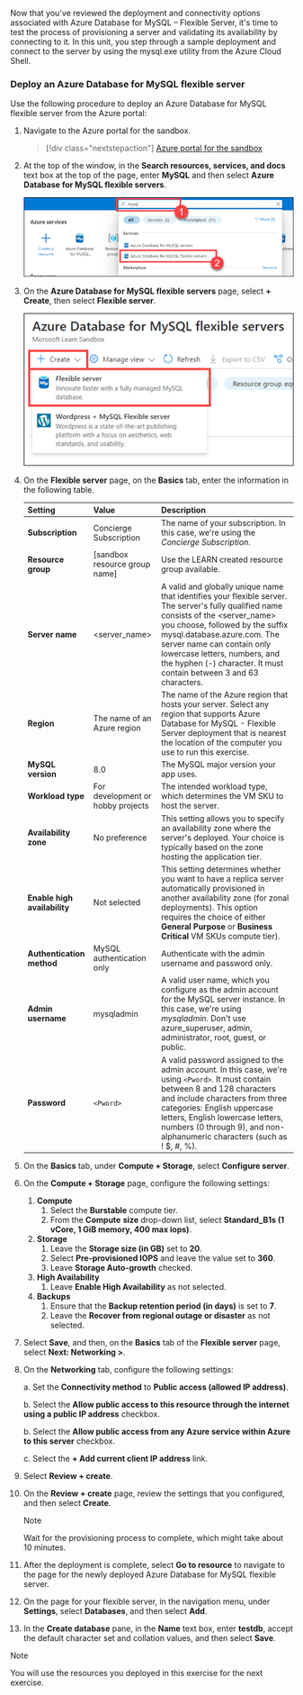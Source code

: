 Now that you've reviewed the deployment and connectivity options associated with Azure Database for MySQL – Flexible Server, it's time to test the process of provisioning a server and validating its availability by connecting to it. In this unit, you step through a sample deployment and connect to the server by using the mysql.exe utility from the Azure Cloud Shell.

### Deploy an Azure Database for MySQL flexible server

Use the following procedure to deploy an Azure Database for MySQL flexible server from the Azure portal:

1. Navigate to the Azure portal for the sandbox.

   > [!div class="nextstepaction"]
   > [Azure portal for the sandbox](https://portal.azure.com/learn.docs.microsoft.com?azure-portal=true)

2. At the top of the window, in the **Search resources, services, and docs** text box at the top of the page, enter **MySQL** and then select **Azure Database for MySQL flexible servers**.

    ![Screenshot of the search bar at the top of the portal showing results from searching for mysql.](../media/4-search-mysql.png)

3. On the **Azure Database for MySQL flexible servers** page, select **+ Create**, then select **Flexible server**.

    ![Screenshot of the expanded Create menu with the Flexible server menu item highlighted.](../media/4-create-flexible-server-menu.png)

4. On the **Flexible server** page, on the **Basics** tab, enter the information in the following table.

   | **Setting**                  | **Value**                                | **Description**                                              |
   | ---------------------------- | ---------------------------------------- | ------------------------------------------------------------ |
   | **Subscription**             | Concierge Subscription                   | The name of your subscription. In this case, we're using the *Concierge Subscription*. |
   | **Resource group**           | <rgn>[sandbox resource group name]</rgn> | Use the LEARN created resource group available.              |
   | **Server name**              | <server_name>                            | A valid and globally unique name that identifies your flexible server. The server's fully qualified name consists of the <server_name> you choose, followed by the suffix mysql.database.azure.com. The server name can contain only lowercase letters, numbers, and the hyphen (-) character. It must contain between 3 and 63 characters.                                                                                                |
   | **Region**                   | The name of an Azure region              | The name of the Azure region that hosts your server. Select any region that supports Azure Database for MySQL - Flexible Server deployment that is nearest the location of the computer you use to run this exercise.          |
   | **MySQL version**            | 8.0                                      | The MySQL major version your app uses.        |
   | **Workload type**            | For development or hobby projects        | The intended workload type, which determines the VM SKU to host the server. |
   | **Availability zone**        | No preference                            | This setting allows you to specify an availability zone where the server's deployed. Your choice is typically based on the zone hosting the application tier. |
   | **Enable high availability** | Not selected                             | This setting determines whether you want to have a replica server automatically provisioned in another availability zone (for zonal deployments). This option requires the choice of either **General Purpose** or **Business Critical** VM SKUs compute tier). |
   | **Authentication method**    | MySQL authentication only                | Authenticate with the admin username and password only.                                                            |
   | **Admin username**           | mysqladmin                               | A valid user name, which you configure as the admin account for the MySQL server instance. In this case, we're using *mysqladmin*. Don't use azure_superuser, admin, administrator, root, guest, or public.                                                                   |
   | **Password**                 | `<Pword>`                              | A valid password assigned to the admin account. In this case, we're using `<Pword>`. It must contain between 8 and 128 characters and include characters from three categories: English uppercase letters, English lowercase letters, numbers (0 through 9), and non-alphanumeric characters (such as ! $, #, %). |

5. On the **Basics** tab, under **Compute + Storage**, select **Configure server**.

6. On the **Compute + Storage** page, configure the following settings:
    1. **Compute**
        1. Select the **Burstable** compute tier.
        2. From the **Compute** **size** drop-down list, select **Standard_B1s (1 vCore, 1 GiB memory, 400 max iops)**.
    2. **Storage**
       1. Leave the **Storage size (in GB)** set to **20**.
       2. Select **Pre-provisioned IOPS** and leave the value set to **360**.
       3. Leave **Storage Auto-growth** checked.
    3. **High Availability**
       1. Leave **Enable High Availability** as not selected.
    4. **Backups**
       1. Ensure that the **Backup retention period (in days)** is set to **7**.
       2. Leave the **Recover from regional outage or disaster** as not selected.

7. Select **Save**, and then, on the **Basics** tab of the **Flexible server** page, select **Next: Networking >**.

8. On the **Networking** tab, configure the following settings:

    a. Set the **Connectivity method** to **Public access (allowed IP address)**.

    b. Select the **Allow public access to this resource through the internet using a public IP address** checkbox.

    b. Select the **Allow public access from any Azure service within Azure to this server** checkbox.

    c. Select the **+ Add current client IP address** link.

9. Select **Review + create**.

10. On the **Review + create** page, review the settings that you configured, and then select **Create**.

    > [!NOTE]
    > Wait for the provisioning process to complete, which might take about 10 minutes.

11. After the deployment is complete, select **Go to resource** to navigate to the page for the newly deployed Azure Database for MySQL flexible server.

12. On the page for your flexible server, in the navigation menu, under **Settings**, select **Databases**, and then select **Add**.

13. In the **Create database** pane, in the **Name** text box, enter **testdb**, accept the default character set and collation values, and then select **Save**.

> [!NOTE]
> You will use the resources you deployed in this exercise for the next exercise.
